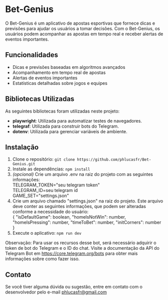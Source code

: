 # Bet-Genius

O Bet-Genius é um aplicativo de apostas esportivas que fornece dicas e previsões para ajudar os usuários a tomar decisões. Com o Bet-Genius, os usuários podem acompanhar as apostas em tempo real e receber alertas de eventos importantes.

## Funcionalidades
- Dicas e previsões baseadas em algoritmos avançados
- Acompanhamento em tempo real de apostas
- Alertas de eventos importantes
- Estatísticas detalhadas sobre jogos e equipes

## Bibliotecas Utilizadas
As seguintes bibliotecas foram utilizadas neste projeto:

- **playwright**: Utilizada para automatizar testes de navegadores.
- **telegraf**: Utilizada para construir bots do Telegram.
- **dotenv**: Utilizada para gerenciar variáveis de ambiente.

## Instalação
1. Clone o repositório: `git clone https://github.com/phlucasfr/Bet-Genius.git`
2. Instale as dependências: `npm install`
3. *(opcional)* Crie um arquivo .env na raiz do projeto com as seguintes informações:<br>
TELEGRAM_TOKEN="seu telegram token"<br>
TELEGRAM_ID=seu telegram id<br>
GAME_SET="settings.json"
4. Crie um arquivo chamado "settings.json" na raiz do projeto. Este arquivo deve conter as seguintes informações, que podem ser alteradas conforme a necessidade do usuário:<br>{
"isDefaultGame": boolean,
"homeIsNotWin": number,
"homeIsPressing": number,
"timeToBet": number,
"initCorners": number
}
6. Execute o aplicativo: `npm run dev`

Observação:
Para usar os recursos desse bot, será necessário adquirir o token de bot do Telegram e o ID do chat. Visite a documentação da API do Telegram Bot em https://core.telegram.org/bots para obter mais informações sobre como fazer isso.

## Contato

Se você tiver alguma dúvida ou sugestão, entre em contato com o desenvolvedor pelo e-mail phlucasfr@gmail.com

